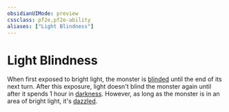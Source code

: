 ```yaml
---
obsidianUIMode: preview
cssclass: pf2e,pf2e-ability
aliases: ["Light Blindness"]
---
```

# Light Blindness

When first exposed to bright light, the monster is [blinded](rules/conditions.md#Blinded) until the end of its next turn. After this exposure, light doesn't blind the monster again until after it spends 1 hour in [darkness](compendium/spells/darkness.md). However, as long as the monster is in an area of bright light, it's [dazzled](rules/conditions.md#Dazzled).